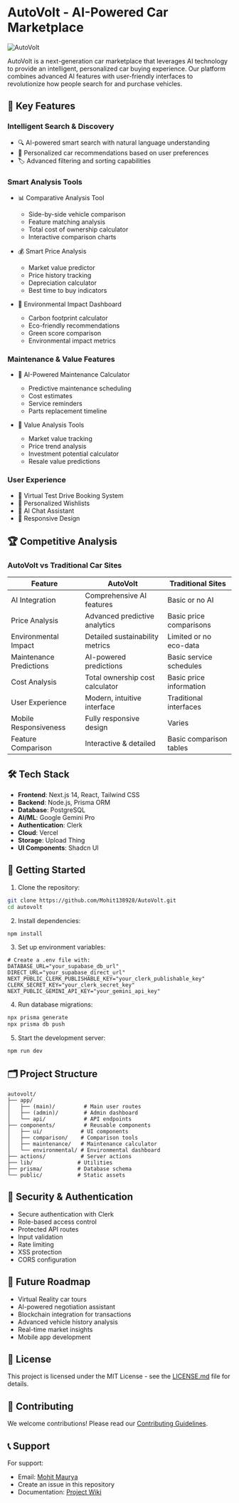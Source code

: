 # AutoVolt - AI-Powered Car Marketplace

![AutoVolt](public/about-mission.jpg)

AutoVolt is a next-generation car marketplace that leverages AI technology to provide an intelligent, personalized car buying experience. Our platform combines advanced AI features with user-friendly interfaces to revolutionize how people search for and purchase vehicles.

## 🚀 Key Features

### Intelligent Search & Discovery
- 🔍 AI-powered smart search with natural language understanding
- 🎯 Personalized car recommendations based on user preferences
- 🏷️ Advanced filtering and sorting capabilities

### Smart Analysis Tools
- 📊 Comparative Analysis Tool
  - Side-by-side vehicle comparison
  - Feature matching analysis
  - Total cost of ownership calculator
  - Interactive comparison charts

- 💰 Smart Price Analysis
  - Market value predictor
  - Price history tracking
  - Depreciation calculator
  - Best time to buy indicators

- 🌱 Environmental Impact Dashboard
  - Carbon footprint calculator
  - Eco-friendly recommendations
  - Green score comparison
  - Environmental impact metrics

### Maintenance & Value Features
- 🔧 AI-Powered Maintenance Calculator
  - Predictive maintenance scheduling
  - Cost estimates
  - Service reminders
  - Parts replacement timeline

- 💎 Value Analysis Tools
  - Market value tracking
  - Price trend analysis
  - Investment potential calculator
  - Resale value predictions

### User Experience
- 🚗 Virtual Test Drive Booking System
- 💖 Personalized Wishlists
- 💬 AI Chat Assistant
- 📱 Responsive Design

## 🏆 Competitive Analysis

### AutoVolt vs Traditional Car Sites

| Feature | AutoVolt | Traditional Sites |
|---------|----------|------------------|
| AI Integration | Comprehensive AI features | Basic or no AI |
| Price Analysis | Advanced predictive analytics | Basic price comparisons |
| Environmental Impact | Detailed sustainability metrics | Limited or no eco-data |
| Maintenance Predictions | AI-powered predictions | Basic service schedules |
| Cost Analysis | Total ownership cost calculator | Basic price information |
| User Experience | Modern, intuitive interface | Traditional interfaces |
| Mobile Responsiveness | Fully responsive design | Varies |
| Feature Comparison | Interactive & detailed | Basic comparison tables |

## 🛠️ Tech Stack

- **Frontend**: Next.js 14, React, Tailwind CSS
- **Backend**: Node.js, Prisma ORM
- **Database**: PostgreSQL
- **AI/ML**: Google Gemini Pro
- **Authentication**: Clerk
- **Cloud**: Vercel
- **Storage**: Upload Thing
- **UI Components**: Shadcn UI

## 🚦 Getting Started

1. Clone the repository:
```bash
git clone https://github.com/Mohit138928/AutoVolt.git
cd autovolt
```

2. Install dependencies:
```bash
npm install
```

3. Set up environment variables:
```env
# Create a .env file with:
DATABASE_URL="your_supabase_db_url"
DIRECT_URL="your_supabase_direct_url"
NEXT_PUBLIC_CLERK_PUBLISHABLE_KEY="your_clerk_publishable_key"
CLERK_SECRET_KEY="your_clerk_secret_key"
NEXT_PUBLIC_GEMINI_API_KEY="your_gemini_api_key"
```

4. Run database migrations:
```bash
npx prisma generate
npx prisma db push
```

5. Start the development server:
```bash
npm run dev
```

## 🗂️ Project Structure

```
autovolt/
├── app/
│   ├── (main)/         # Main user routes
│   ├── (admin)/        # Admin dashboard
│   └── api/            # API endpoints
├── components/         # Reusable components
│   ├── ui/            # UI components
│   ├── comparison/    # Comparison tools
│   ├── maintenance/   # Maintenance calculator
│   └── environmental/ # Environmental dashboard
├── actions/           # Server actions
├── lib/              # Utilities
├── prisma/           # Database schema
└── public/           # Static assets
```

## 🔐 Security & Authentication

- Secure authentication with Clerk
- Role-based access control
- Protected API routes
- Input validation
- Rate limiting
- XSS protection
- CORS configuration

## 🚀 Future Roadmap

- Virtual Reality car tours
- AI-powered negotiation assistant
- Blockchain integration for transactions
- Advanced vehicle history analysis
- Real-time market insights
- Mobile app development

## 📄 License

This project is licensed under the MIT License - see the [LICENSE.md](LICENSE.md) file for details.

## 🤝 Contributing

We welcome contributions! Please read our [Contributing Guidelines](CONTRIBUTING.md).

## 📞 Support

For support:
- Email: [Mohit Maurya](mauryamohit138@gmail.com)
- Create an issue in this repository
- Documentation: [Project Wiki](wiki)

